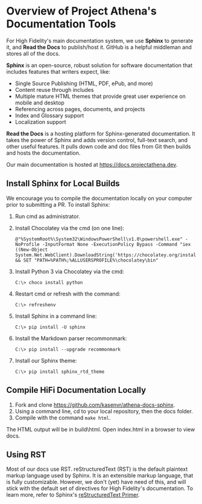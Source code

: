 # Overview of Project Athena's Documentation Tools

For High Fidelity's main documentation system, we use **Sphinx** to generate it, and **Read the Docs** to publish/host it. GitHub is a helpful middleman and stores all of the docs.

**Sphinx** is an open-source, robust solution for software documentation that includes features that writers expect, like:

* Single Source Publishing (HTML, PDF, ePub, and more)
* Content reuse through includes
* Multiple mature HTML themes that provide great user experience on mobile and desktop
* Referencing across pages, documents, and projects
* Index and Glossary support
* Localization support

**Read the Docs** is a hosting platform for Sphinx-generated documentation. It takes the power of Sphinx and adds version control, full-text search, and other useful features. It pulls down code and doc files from Git then builds and hosts the documentation. 

Our main documentation is hosted at https://docs.projectathena.dev.

## Install Sphinx for Local Builds

We encourage you to compile the documentation locally on your computer prior to submitting a PR. To install Sphinx: 

1. Run cmd as administrator.
2. Install Chocolatey via the cmd (on one line):

    ```
    @"%SystemRoot%\System32\WindowsPowerShell\v1.0\powershell.exe" -NoProfile -InputFormat None -ExecutionPolicy Bypass -Command "iex ((New-Object System.Net.WebClient).DownloadString('https://chocolatey.org/install.ps1'))" && SET "PATH=%PATH%;%ALLUSERSPROFILE%\chocolatey\bin"
    ```

3. Install Python 3 via Chocolatey via the cmd:

    ```
    C:\> choco install python
    ```

4. Restart cmd or refresh with the command:

    ```
    C:\> refreshenv
    ```

5. Install Sphinx in a command line:

    ```
    C:\> pip install -U sphinx
    ```

6. Install the Markdown parser recommonmark:

    ```
    C:\> pip install --upgrade recommonmark
    ```

7. Install our Sphinx theme:

    ```
    C:\> pip install sphinx_rtd_theme
    ```
               
## Compile HiFi Documentation Locally

1. Fork and clone https://github.com/kasenvr/athena-docs-sphinx.
2. Using a command line, cd to your local repository, then the docs folder.
3. Compile with the command `make html`.

The HTML output will be in build\html. Open index.html in a browser to view docs.


## Using RST 

Most of our docs use RST. reStructuredText (RST) is the default plaintext markup language used by Sphinx. It is an extensible markup language, that is fully customizable. However, we don't (yet) have need of this, and will stick with the default set of directives for High Fidelity's documentation. To learn more, refer to Sphinx's [reStructuredText Primer](https://www.sphinx-doc.org/en/2.0/usage/restructuredtext/basics.html).
